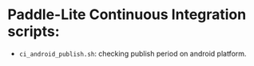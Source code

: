 # Paddle-Lite Continuous Integration scripts:
- `ci_android_publish.sh`: checking publish period on android platform.
